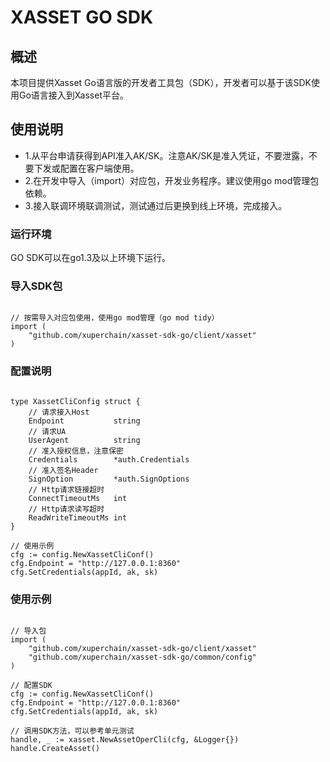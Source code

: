 # XASSET GO SDK

## 概述

本项目提供Xasset Go语言版的开发者工具包（SDK），开发者可以基于该SDK使用Go语言接入到Xasset平台。

## 使用说明

- 1.从平台申请获得到API准入AK/SK。注意AK/SK是准入凭证，不要泄露，不要下发或配置在客户端使用。
- 2.在开发中导入（import）对应包，开发业务程序。建议使用go mod管理包依赖。
- 3.接入联调环境联调测试，测试通过后更换到线上环境，完成接入。

### 运行环境

GO SDK可以在go1.3及以上环境下运行。

### 导入SDK包

```

// 按需导入对应包使用，使用go mod管理（go mod tidy）
import (
    "github.com/xuperchain/xasset-sdk-go/client/xasset"
)

```

### 配置说明

```

type XassetCliConfig struct {
    // 请求接入Host
    Endpoint           string
    // 请求UA
    UserAgent          string
    // 准入授权信息，注意保密
    Credentials        *auth.Credentials
    // 准入签名Header
    SignOption         *auth.SignOptions
    // Http请求链接超时
    ConnectTimeoutMs   int
    // Http请求读写超时
    ReadWriteTimeoutMs int
}

// 使用示例
cfg := config.NewXassetCliConf()
cfg.Endpoint = "http://127.0.0.1:8360"
cfg.SetCredentials(appId, ak, sk)

```

### 使用示例

```

// 导入包
import (
    "github.com/xuperchain/xasset-sdk-go/client/xasset"        
    "github.com/xuperchain/xasset-sdk-go/common/config"
)

// 配置SDK
cfg := config.NewXassetCliConf()
cfg.Endpoint = "http://127.0.0.1:8360"
cfg.SetCredentials(appId, ak, sk)

// 调用SDK方法，可以参考单元测试
handle, _ := xasset.NewAssetOperCli(cfg, &Logger{})
handle.CreateAsset()

```
